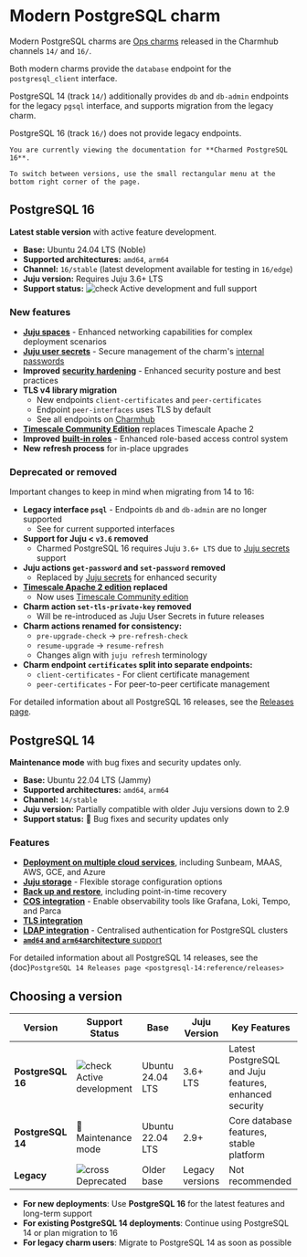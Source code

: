 # Modern PostgreSQL charm

Modern PostgreSQL charms are [Ops charms](https://documentation.ubuntu.com/juju/3.6/reference/charm/#ops-charm) released in the Charmhub channels `14/` and `16/`. 

Both modern charms provide the `database` endpoint for the `postgresql_client` interface.

PostgreSQL 14 (track `14/`) additionally provides `db` and `db-admin` endpoints for the legacy `pgsql` interface, and supports migration from the legacy charm.

PostgreSQL 16 (track `16/`) does not provide legacy endpoints.

```{note}
You are currently viewing the documentation for **Charmed PostgreSQL 16**.

To switch between versions, use the small rectangular menu at the bottom right corner of the page.
```

## PostgreSQL 16

**Latest stable version** with active feature development.

* **Base:** Ubuntu 24.04 LTS (Noble)
* **Supported architectures:** `amd64`, `arm64`
* **Channel:** `16/stable` (latest development available for testing in `16/edge`)
* **Juju version:** Requires Juju 3.6+ LTS
* **Support status:** ![check] Active development and full support

### New features

* [**Juju spaces**](/how-to/deploy/juju-spaces) - Enhanced networking capabilities for complex deployment scenarios
* [**Juju user secrets**](https://documentation.ubuntu.com/juju/latest/reference/secret/index.html#user-secret) - Secure management of the charm's [internal passwords](/how-to/manage-passwords)
* **Improved** [**security hardening**](/explanation/security/index) - Enhanced security posture and best practices
* **TLS v4 library migration**
  * New endpoints `client-certificates` and `peer-certificates` 
  * Endpoint `peer-interfaces` uses TLS by default
  * See all endpoints on [Charmhub](https://charmhub.io/postgresql/integrations?channel=16/stable)
* [**Timescale Community Edition**](/how-to/enable-plugins-extensions/enable-timescaledb) replaces Timescale Apache 2
* **Improved** [**built-in roles**](/explanation/roles) - Enhanced role-based access control system
* **New** **refresh process** for in-place upgrades

### Deprecated or removed

Important changes to keep in mind when migrating from 14 to 16:

* **Legacy interface `psql`** - Endpoints `db` and `db-admin` are no longer supported
  * See [](/explanation/interfaces-and-endpoints) for current supported interfaces
* **Support for Juju < `v3.6` removed**
  * Charmed PostgreSQL 16 requires Juju `3.6+ LTS` due to [Juju secrets](https://documentation.ubuntu.com/juju/3.6/reference/secret/index.html) support
* **Juju actions `get-password` and `set-password` removed**
  * Replaced by [Juju secrets](https://documentation.ubuntu.com/juju/3.6/reference/secret/index.html) for enhanced security
* **[Timescale Apache 2 edition](https://docs.timescale.com/about/latest/timescaledb-editions/) replaced**
  * Now uses [Timescale Community edition](https://docs.timescale.com/about/latest/timescaledb-editions/)
* **Charm action `set-tls-private-key` removed**
  * Will be re-introduced as Juju User Secrets in future releases
* **Charm actions renamed for consistency:**
  * `pre-upgrade-check` → `pre-refresh-check`
  * `resume-upgrade` → `resume-refresh`
  * Changes align with `juju refresh` terminology
* **Charm endpoint `certificates` split into separate endpoints:**
  * `client-certificates` - For client certificate management
  * `peer-certificates` - For peer-to-peer certificate management

For detailed information about all PostgreSQL 16 releases, see the [Releases page](/reference/releases).

## PostgreSQL 14

**Maintenance mode** with bug fixes and security updates only.

* **Base:** Ubuntu 22.04 LTS (Jammy)
* **Supported architectures:** `amd64`, `arm64`
* **Channel:** `14/stable`
* **Juju version:** Partially compatible with older Juju versions down to 2.9
* **Support status:** 🔧 Bug fixes and security updates only

### Features

* [**Deployment on multiple cloud services**](/how-to/deploy/index), including Sunbeam, MAAS, AWS, GCE, and Azure
* [**Juju storage**](/how-to/deploy/juju-storage) - Flexible storage configuration options
* [**Back up and restore**](/how-to/back-up-and-restore/index), including point-in-time recovery
* [**COS integration**](/how-to/monitoring-cos/index) - Enable observability tools like Grafana, Loki, Tempo, and Parca
* [**TLS integration**](/how-to/enable-tls)
* [**LDAP integration**](/how-to/enable-ldap) - Centralised authentication for PostgreSQL clusters 
* [**`amd64` and `arm64`architecture** support](/reference/system-requirements)

For detailed information about all PostgreSQL 14 releases, see the {doc}`PostgreSQL 14 Releases page <postgresql-14:reference/releases>`

## Choosing a version

| Version | Support Status | Base | Juju Version | Key Features |
|---------|----------------|------|--------------|-------------|
| **PostgreSQL 16** | ![check] Active development | Ubuntu 24.04 LTS | 3.6+ LTS | Latest PostgreSQL and Juju features, enhanced security |
| **PostgreSQL 14** | 🔧 Maintenance mode | Ubuntu 22.04 LTS | 2.9+ | Core database features, stable platform |
| **Legacy** | ![cross] Deprecated | Older base | Legacy versions | Not recommended |

* **For new deployments**: Use **PostgreSQL 16** for the latest features and long-term support
* **For existing PostgreSQL 14 deployments**: Continue using PostgreSQL 14 or plan migration to 16
* **For legacy charm users**: Migrate to PostgreSQL 14 as soon as possible

<!-- Links -->

[PostgreSQL 16]: https://charmhub.io/postgresql?channel=16/beta
[PostgreSQL 14]: https://charmhub.io/postgresql?channel=14/stable
[Legacy PostgreSQL charm]: https://charmhub.io/postgresql?channel=latest/stable

[Version 16 Release Notes]: /reference/version-16-release-notes
[release notes]: /reference/releases
[legacy charm explanation page]: /explanation/charm-versions/legacy-charm

[cross]: https://img.icons8.com/?size=16&id=CKkTANal1fTY&format=png&color=D00303
[check]: https://img.icons8.com/color/20/checkmark--v1.png